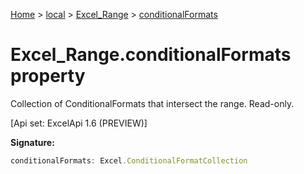 [Home](./index) &gt; [local](local.md) &gt; [Excel\_Range](local.excel_range.md) &gt; [conditionalFormats](local.excel_range.conditionalformats.md)

# Excel\_Range.conditionalFormats property

Collection of ConditionalFormats that intersect the range. Read-only. 

 \[Api set: ExcelApi 1.6 (PREVIEW)\]

**Signature:**
```javascript
conditionalFormats: Excel.ConditionalFormatCollection
```
